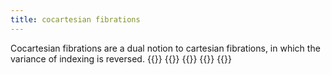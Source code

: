 ```yaml
---
title: cocartesian fibrations
---
```


Cocartesian fibrations are a dual notion to cartesian fibrations, in which the variance of indexing is reversed.
{{<child frct-0016>}}
{{<child frct-0017>}}
{{<child frct-0018>}}
{{<child frct-002X>}}
{{<child frct-0019>}}
